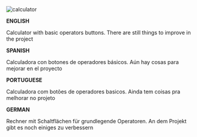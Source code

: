 <img scr="/img/cap-calculator" alt="calculator">

<b>ENGLISH</b>

Calculator with basic operators buttons. There are still things to improve in the project

<b>SPANISH</b>

Calculadora con botones de operadores básicos. Aún hay cosas para mejorar en el proyecto

<b>PORTUGUESE</b>

Calculadora com botões de operadores basicos. Ainda tem coisas pra melhorar no projeto

<b>GERMAN</b>

Rechner mit Schaltflächen für grundlegende Operatoren. An dem Projekt gibt es noch einiges zu verbessern